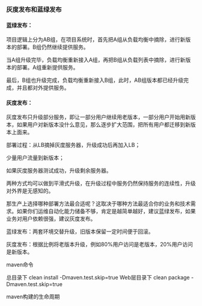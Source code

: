
### 灰度发布和蓝绿发布

#### 蓝绿发布：

项目逻辑上分为AB组，在项目系统时，首先把A组从负载均衡中摘除，进行新版本的部署。B组仍然继续提供服务。

当A组升级完毕，负载均衡重新接入A组，再把B组从负载列表中摘除，进行新版本的部署。A组重新提供服务。

最后，B组也升级完成，负载均衡重新接入B组，此时，AB组版本都已经升级完成，并且都对外提供服务。

#### 灰度发布：

灰度发布只升级部分服务，即让一部分用户继续用老版本，一部分用户开始用新版本，如果用户对新版本没什么意见，那么逐步扩大范围，把所有用户都迁移到新版本上面来。

部署过程：从LB摘掉灰度服务器，升级成功后再加入LB；

少量用户流量到新版本；

如果灰度服务器测试成功，升级剩余服务器。

两种方式均可以做到平滑式升级，在升级过程中服务仍然保持服务的连续性，升级对外界是无感知的。

那生产上选择哪种部署方法最合适呢？这取决于哪种方法最适合你的业务和技术需求。如果你们运维自动化能力储备不够，肯定是越简单越好，建议蓝绿发布，如果业务对用户依赖很强，建议灰度发布。

蓝绿发布：两套环境交替升级，旧版本保留一定时间便于回滚。

灰度发布：根据比例将老版本升级，例如80%用户访问是老版本，20%用户访问是新版本。

maven命令

总目录下
clean install -Dmaven.test.skip=true
Web层目录下
clean package -Dmaven.test.skip=true

maven构建的生命周期


